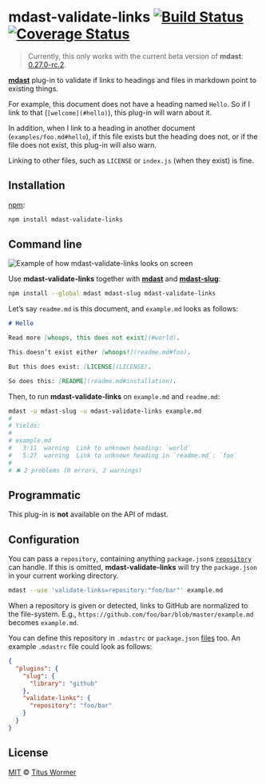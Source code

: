 # mdast-validate-links [![Build Status](https://img.shields.io/travis/wooorm/mdast-validate-links.svg?style=flat)](https://travis-ci.org/wooorm/mdast-validate-links) [![Coverage Status](https://img.shields.io/coveralls/wooorm/mdast-validate-links.svg?style=flat)](https://coveralls.io/r/wooorm/mdast-validate-links?branch=master)

> Currently, this only works with the current beta version of
> **mdast**: [0.27.0-rc.2](https://github.com/wooorm/mdast/blob/5f3d914fd0a59fd42bd1a2852ba17e1d1f6360db/history.md).

[**mdast**](https://github.com/wooorm/mdast) plug-in to validate if links to
headings and files in markdown point to existing things.

For example, this document does not have a heading named `Hello`. So if I
link to that (`[welcome](#hello)`), this plug-in will warn about it.

In addition, when I link to a heading in another document
(`examples/foo.md#hello`), if this file exists but the heading does not,
or if the file does not exist, this plug-in will also warn.

Linking to other files, such as `LICENSE` or `index.js` (when they exist)
is fine.

## Installation

[npm](https://docs.npmjs.com/cli/install):

```bash
npm install mdast-validate-links
```

## Command line

![Example of how mdast-validate-links looks on screen](https://cdn.rawgit.com/wooorm/mdast-validate-links/master/screen-shot.png)

Use **mdast-validate-links** together with [**mdast**](https://github.com/wooorm/mdast)
and [**mdast-slug**](https://github.com/wooorm/mdast-slug):

```bash
npm install --global mdast mdast-slug mdast-validate-links
```

Let’s say `readme.md` is this document, and `example.md` looks as follows:

```md
# Hello

Read more [whoops, this does not exist](#world).

This doesn’t exist either [whoops!](readme.md#foo).

But this does exist: [LICENSE](LICENSE).

So does this: [README](readme.md#installation).
```

Then, to run **mdast-validate-links** on `example.md` and `readme.md`:

```bash
mdast -u mdast-slug -u mdast-validate-links example.md
#
# Yields:
#
# example.md
#   3:11  warning  Link to unknown heading: `world`
#   5:27  warning  Link to unknown heading in `readme.md`: `foo`
#
# ✖ 2 problems (0 errors, 2 warnings)
```

## Programmatic

This plug-in is **not** available on the API of mdast.

## Configuration

You can pass a `repository`, containing anything `package.json`s
[`repository`](https://docs.npmjs.com/files/package.json#repository) can
handle. If this is omitted, **mdast-validate-links** will try
the `package.json` in your current working directory.

```bash
mdast --use 'validate-links=repository:"foo/bar"' example.md
```

When a repository is given or detected, links to GitHub are normalized
to the file-system. E.g., `https://github.com/foo/bar/blob/master/example.md`
becomes `example.md`.

You can define this repository in `.mdastrc` or `package.json` [files](https://github.com/wooorm/mdast/blob/master/doc/mdastrc.5.md)
too. An example `.mdastrc` file could look as follows:

```json
{
  "plugins": {
    "slug": {
      "library": "github"
    },
    "validate-links": {
      "repository": "foo/bar"
    }
  }
}
```

## License

[MIT](LICENSE) © [Titus Wormer](http://wooorm.com)

